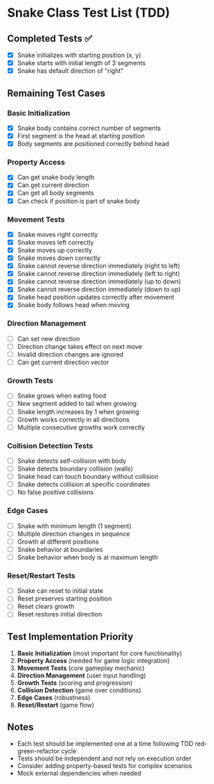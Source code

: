 # Snake Class Test List (TDD)

## Completed Tests ✅

- [x] Snake initializes with starting position (x, y)
- [x] Snake starts with initial length of 3 segments
- [x] Snake has default direction of "right"

## Remaining Test Cases

### Basic Initialization

- [x] Snake body contains correct number of segments
- [x] First segment is the head at starting position
- [x] Body segments are positioned correctly behind head

### Property Access

- [x] Can get snake body length
- [x] Can get current direction
- [x] Can get all body segments
- [x] Can check if position is part of snake body

### Movement Tests

- [x] Snake moves right correctly
- [x] Snake moves left correctly
- [x] Snake moves up correctly
- [x] Snake moves down correctly
- [x] Snake cannot reverse direction immediately (right to left)
- [x] Snake cannot reverse direction immediately (left to right)
- [x] Snake cannot reverse direction immediately (up to down)
- [x] Snake cannot reverse direction immediately (down to up)
- [x] Snake head position updates correctly after movement
- [x] Snake body follows head when moving

### Direction Management

- [ ] Can set new direction
- [ ] Direction change takes effect on next move
- [ ] Invalid direction changes are ignored
- [ ] Can get current direction vector

### Growth Tests

- [ ] Snake grows when eating food
- [ ] New segment added to tail when growing
- [ ] Snake length increases by 1 when growing
- [ ] Growth works correctly in all directions
- [ ] Multiple consecutive growths work correctly

### Collision Detection Tests

- [ ] Snake detects self-collision with body
- [ ] Snake detects boundary collision (walls)
- [ ] Snake head can touch boundary without collision
- [ ] Snake detects collision at specific coordinates
- [ ] No false positive collisions

### Edge Cases

- [ ] Snake with minimum length (1 segment)
- [ ] Multiple direction changes in sequence
- [ ] Growth at different positions
- [ ] Snake behavior at boundaries
- [ ] Snake behavior when body is at maximum length

### Reset/Restart Tests

- [ ] Snake can reset to initial state
- [ ] Reset preserves starting position
- [ ] Reset clears growth
- [ ] Reset restores initial direction

## Test Implementation Priority

1. **Basic Initialization** (most important for core functionality)
2. **Property Access** (needed for game logic integration)
3. **Movement Tests** (core gameplay mechanic)
4. **Direction Management** (user input handling)
5. **Growth Tests** (scoring and progression)
6. **Collision Detection** (game over conditions)
7. **Edge Cases** (robustness)
8. **Reset/Restart** (game flow)

## Notes

- Each test should be implemented one at a time following TDD red-green-refactor cycle
- Tests should be independent and not rely on execution order
- Consider adding property-based tests for complex scenarios
- Mock external dependencies when needed
